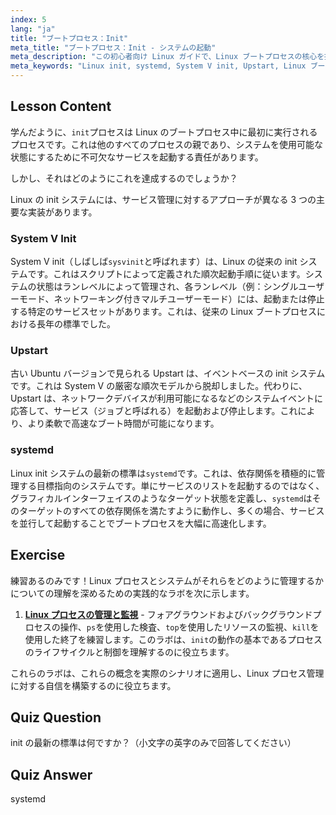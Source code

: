 ```yaml
---
index: 5
lang: "ja"
title: "ブートプロセス：Init"
meta_title: "ブートプロセス：Init - システムの起動"
meta_description: "この初心者向け Linux ガイドで、Linux ブートプロセスの核心を探ります。従来の System V、Upstart、そして現代の標準である systemd を含む、さまざまな Linux init システムについて学びます。これらのシステムがどのようにマシンのサービスを起動・管理するかを理解しましょう。"
meta_keywords: "Linux init, systemd, System V init, Upstart, Linux ブートプロセス，Linux チュートリアル，初心者 Linux, Linux ガイド"
---
```


## Lesson Content

学んだように、`init`プロセスは Linux のブートプロセス中に最初に実行されるプロセスです。これは他のすべてのプロセスの親であり、システムを使用可能な状態にするために不可欠なサービスを起動する責任があります。

しかし、それはどのようにこれを達成するのでしょうか？

Linux の init システムには、サービス管理に対するアプローチが異なる 3 つの主要な実装があります。

### System V Init

System V init（しばしば`sysvinit`と呼ばれます）は、Linux の従来の init システムです。これはスクリプトによって定義された順次起動手順に従います。システムの状態はランレベルによって管理され、各ランレベル（例：シングルユーザーモード、ネットワーキング付きマルチユーザーモード）には、起動または停止する特定のサービスセットがあります。これは、従来の Linux ブートプロセスにおける長年の標準でした。

### Upstart

古い Ubuntu バージョンで見られる Upstart は、イベントベースの init システムです。これは System V の厳密な順次モデルから脱却しました。代わりに、Upstart は、ネットワークデバイスが利用可能になるなどのシステムイベントに応答して、サービス（ジョブと呼ばれる）を起動および停止します。これにより、より柔軟で高速なブート時間が可能になります。

### systemd

Linux init システムの最新の標準は`systemd`です。これは、依存関係を積極的に管理する目標指向のシステムです。単にサービスのリストを起動するのではなく、グラフィカルインターフェイスのようなターゲット状態を定義し、`systemd`はそのターゲットのすべての依存関係を満たすように動作し、多くの場合、サービスを並行して起動することでブートプロセスを大幅に高速化します。

## Exercise

練習あるのみです！Linux プロセスとシステムがそれらをどのように管理するかについての理解を深めるための実践的なラボを次に示します。

1.  **[Linux プロセスの管理と監視](https://labex.io/ja/labs/comptia-manage-and-monitor-linux-processes-590864)** - フォアグラウンドおよびバックグラウンドプロセスの操作、`ps`を使用した検査、`top`を使用したリソースの監視、`kill`を使用した終了を練習します。このラボは、`init`の動作の基本であるプロセスのライフサイクルと制御を理解するのに役立ちます。

これらのラボは、これらの概念を実際のシナリオに適用し、Linux プロセス管理に対する自信を構築するのに役立ちます。

## Quiz Question

init の最新の標準は何ですか？（小文字の英字のみで回答してください）

## Quiz Answer

systemd
